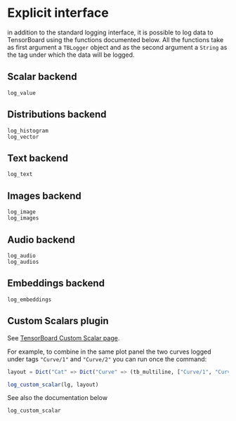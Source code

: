 # Explicit interface

in addition to the standard logging interface, it is possible to log
data to TensorBoard using the functions documented below.
All the functions take as first argument a `TBLogger` object
and as the second argument a `String` as the tag under which the
data will be logged.

## Scalar backend
```@docs
log_value
```

## Distributions backend
```@docs
log_histogram
log_vector
```

## Text backend
```@docs
log_text
```

## Images backend
```@docs
log_image
log_images
```

## Audio backend
```@docs
log_audio
log_audios
```

## Embeddings backend
```@docs
log_embeddings
```

## Custom Scalars plugin
See [TensorBoard Custom Scalar page](https://github.com/tensorflow/tensorboard/tree/master/tensorboard/plugins/custom_scalar).

For example, to combine in the same plot panel the two curves logged under tags `"Curve/1"` and `"Curve/2"` you can run once the command:
```julia
layout = Dict("Cat" => Dict("Curve" => (tb_multiline, ["Curve/1", "Curve/2"])))

log_custom_scalar(lg, layout)

```

See also the documentation below
```@docs
log_custom_scalar
```
